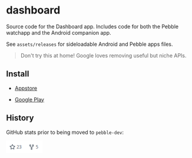 # dashboard

Source code for the Dashboard app. Includes code for both the Pebble watchapp and the Android companion app.

See `assets/releases` for sideloadable Android and Pebble apps files.

> Don't try this at home! Google loves removing useful but niche APIs.

## Install

- [Appstore](https://apps.rebble.io/en_US/application/53ec8d840c3036447e000109)

- [Google Play](https://play.google.com/store/apps/details?id=com.wordpress.ninedof.dashboard)

## History

GitHub stats prior to being moved to `pebble-dev`:

![](assets/screenshots/ghstats.png)
